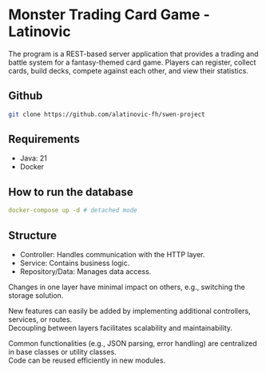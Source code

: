 # Monster Trading Card Game - Latinovic

The program is a REST-based server application that provides a trading and battle system for a fantasy-themed card game. Players can register, collect cards, build decks, compete against each other, and view their statistics.

## Github

```bash
git clone https://github.com/alatinovic-fh/swen-project
```

## Requirements
- Java: 21
- Docker

## How to run the database
```yaml
docker-compose up -d # detached mode
```

## Structure
* Controller: Handles communication with the HTTP layer.
* Service: Contains business logic.
* Repository/Data: Manages data access.

Changes in one layer have minimal impact on others, e.g., switching the storage solution.

New features can easily be added by implementing additional controllers, services, or routes.  
Decoupling between layers facilitates scalability and maintainability.

Common functionalities (e.g., JSON parsing, error handling) are centralized in base classes or utility classes.  
Code can be reused efficiently in new modules.
